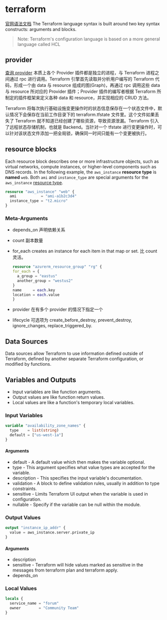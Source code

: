 # terraform

[官网语法文档](https://developer.hashicorp.com/terraform/language)
The Terraform language syntax is built around two key syntax constructs: arguments and blocks.

> Note: Terraform's configuration language is based on a more general language called HCL

## provider

[查询 provider](https://registry.terraform.io/)
本质上各个 Provider 插件都是独立的进程，与 Terraform 进程之间通过 rpc 进行调用。Terraform 引擎首先读取并分析用户编写的 Terraform 代码，形成一个由 data 与 resource 组成的图(Graph)，再通过 rpc 调用这些 data 与 resource 所对应的 Provider 插件；Provider 插件的编写者根据 Terraform 所制定的插件框架来定义各种 data 和 resource，并实现相应的 CRUD 方法。

Terraform 将每次执行基础设施变更操作时的状态信息保存在一个状态文件中，默认情况下会保存在当前工作目录下的 terraform.tfstate 文件里。这个文件如果丢失了 Terraform 就不知道已经创建了哪些资源，导致资源泄漏。Terraform 引入了远程状态存储机制，也就是 Backend。当针对一个 tfstate 进行变更操作时，可以针对该状态文件添加一把全局锁，确保同一时间只能有一个变更被执行。

## resource blocks

Each resource block describes one or more infrastructure objects, such as virtual networks, compute instances, or higher-level components such as DNS records.
In the following example, the `aws_instance` **resource type** is **named** `web`. Both `ami` and `instance_type` are special arguments for the `aws_instance` [resource type](https://registry.terraform.io/providers/hashicorp/aws/latest/docs/resources/instance).

```tf
resource "aws_instance" "web" {
  ami           = "ami-a1b2c3d4"
  instance_type = "t2.micro"
}
```

### Meta-Arguments

- depends_on 声明依赖关系
- count 副本数量
- for_each creates an instance for each item in that map or set. 比 count 灵活。

  ```tf
  resource "azurerm_resource_group" "rg" {
  for_each = {
    a_group = "eastus"
    another_group = "westus2"
  }
  name     = each.key
  location = each.value
  }
  ```

- provider 在有多个 provider 的情况下指定一个
- lifecycle 可选项为 create_before_destroy, prevent_destroy, ignore_changes, replace_triggered_by.

## Data Sources

Data sources allow Terraform to use information defined outside of Terraform, defined by another separate Terraform configuration, or modified by functions.

## Variables and Outputs

- Input variables are like function arguments.
- Output values are like function return values.
- Local values are like a function's temporary local variables.

### Input Variables

```tf
variable "availability_zone_names" {
  type    = list(string)
  default = ["us-west-1a"]
}
```

#### Arguments

- default - A default value which then makes the variable optional.
- type - This argument specifies what value types are accepted for the variable.
- description - This specifies the input variable's documentation.
- validation - A block to define validation rules, usually in addition to type constraints.
- sensitive - Limits Terraform UI output when the variable is used in configuration.
- nullable - Specify if the variable can be null within the module.

### Output Values

```tf
output "instance_ip_addr" {
  value = aws_instance.server.private_ip
}

```

#### Arguments

- description
- sensitive - Terraform will hide values marked as sensitive in the messages from terraform plan and terraform apply.
- depends_on

### Local Values

```tf
locals {
  service_name = "forum"
  owner        = "Community Team"
}
```
